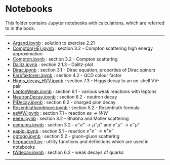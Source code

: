 # Notebooks

This folder contains Jupyter notebooks with calculations, which are referred to in the book.    

----
- [Argand.ipynb](Argand.ipynb) : solution to exercise 2.21
- [Compton(HE).ipynb](Compton(HE).ipynb) : section 3.2 - Compton scattering high energy approximation
- [Compton.ipynb](Compton.ipynb) : section 3.2 - Compton scattering
- [Dalitz.ipynb](Dalitz.ipynb) : section 2.1.3  - Dalitz-plot
- [Dirac.ipynb](Dirac.ipynb) : section 3.1 - Dirac equation, properties of Dirac spinors
- [Farbfaktoren.ipynb](Farbfaktoren.ipynb) : section 4.2 - QCD colour factor
- [Higgs_decay_HVV.ipynb](Higgs_decay_HVV.ipynb) : section 7.3 - Higgs decay to an on-shell VV-pair
- [LeptonWeak.ipynb](Higgs_decay_HVV.ipynb) : section 6.1 - various weak reactions with leptons
- [NeutronDecay.ipynb](NeutronDecay.ipynb) : section 6.2 - neutron decay 
- [PiDecay.ipynb](PiDecay.ipynb) : section 6.2 - charged pion decay 
- [Rosenbluthandmore.ipynb](Rosenbluthandmore.ipynb) : section 5.2 - Rosenbluth formula
- [eeWW.ipynb](eeWW.ipynb) : section 7.1 - reaction $ee \to WW$
- [eeee.ipynb](eeee.ipynb) : section 3.2 - Bhabha and Moller scattering
- [eemumu.ipynb](eemumu.ipynb) : section 3.2 - $e^- e^+ \to \mu^- \mu^+$ and $e^- \mu^- \to e^- \mu^-$
- [eepipi.ipynb](eepipi.ipynb) : section 5.1 - reaction $e^+ e^- \to \pi^+ \pi^-$
- [ggtogg.ipynb](ggtogg.ipynb) : section 5.2 - gluon-gluon scattering
- [heppackv0.py](heppackv0.py) : utility functions and definitions which are used in notebooks 
- [tWdecay.ipynb](tWdecay.ipynb) : section 6.2 - weak decays of quarks
----
